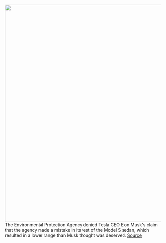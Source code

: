 <img src='https://cdn.vox-cdn.com/thumbor/7v_rVT597jYfIAnL1Rqxxw0gLdo=/0x0:2040x1360/1200x800/filters:focal(857x517:1183x843)/cdn.vox-cdn.com/uploads/chorus_image/image/66741449/elon_musk_tesla_3036.0.jpg' width='700px' /><br/>
The Environmental Protection Agency denied Tesla CEO Elon Musk's claim that the agency made a mistake in its test of the Model S sedan, which resulted in a lower range than Musk thought was deserved.
<a href='https://www.theverge.com/2020/5/1/21244556/elon-musk-lie-epa-tesla-model-s-range-miles-mistake-door'> Source <a/>